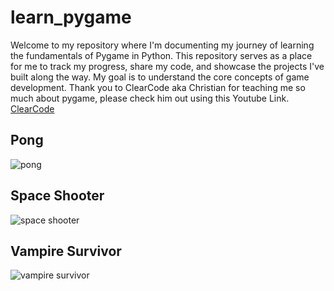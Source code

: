 ﻿# learn_pygame

Welcome to my repository where I'm documenting my journey of learning the fundamentals of Pygame in Python. This repository serves as a place for me to track my progress, share my code, and showcase the projects I've built along the way. My goal is to understand the core concepts of game development. Thank you to ClearCode aka Christian for teaching me so much about pygame, please check him out using this Youtube Link. 
</br>
[ClearCode](https://www.youtube.com/@ClearCode)

## Pong

![pong](https://github.com/samincgs/pygame_projects/assets/129024887/7a790ce6-6046-4c2d-9fa7-fedacc585317)

## Space Shooter

![space shooter](https://github.com/samincgs/pygame_projects/assets/129024887/294e9776-ca6c-4b32-acb4-41adf6106f64)

## Vampire Survivor

![vampire survivor](https://github.com/samincgs/pygame_projects/assets/129024887/0b641411-d8ec-4be0-83aa-2e64b45268d4)




